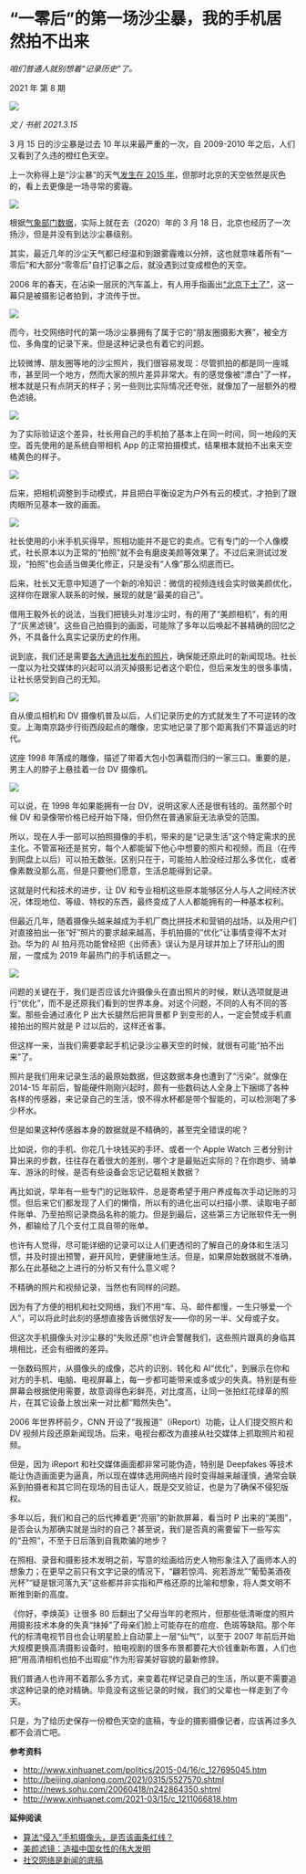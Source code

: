 # “一零后”的第一场沙尘暴，我的手机居然拍不出来

*咱们普通人就别想着“记录历史”了。*

2021 年 第 8 期

![](https://lishuhang.me/img/2021/03/0315-00.jpg)

*文 / 书航 2021.3.15*

3 月 15 日的沙尘暴是过去 10 年以来最严重的一次，自 2009-2010 年之后，人们又看到了久违的橙红色天空。

上一次称得上是“沙尘暴”的天气[发生在 2015 年](http://www.xinhuanet.com/politics/2015-04/16/c_127695045.htm)，但那时北京的天空依然是灰色的，看上去更像是一场寻常的雾霾。

![](https://lishuhang.me/img/2021/03/0315-01.jpg)

根据[气象部门数据](http://beijing.qianlong.com/2021/0315/5527570.shtml)，实际上就在去（2020）年的 3 月 18 日，北京也经历了一次扬沙，但是并没有到达沙尘暴级别。

其实，最近几年的沙尘天气都已经温和到跟雾霾难以分辨，这也就意味着所有“一零后”和大部分“零零后”自打记事之后，就没遇到过变成橙色的天空。

2006 年的春天，在沾染一层灰的汽车盖上，有人用手指画出[“北京下土了”](http://news.sohu.com/20060418/n242864350.shtml)，这一幕只是被摄影记者拍到，才流传于世。

![](https://lishuhang.me/img/2021/03/0315-02.jpg)

而今，社交网络时代的第一场沙尘暴拥有了属于它的“朋友圈摄影大赛”，被全方位、多角度的记录下来。但是这种记录也有着它的问题。

比较微博、朋友圈等地的沙尘照片，我们很容易发现：尽管抓拍的都是同一座城市，甚至同一个地方，然而大家的照片差异非常大。有的感觉像被“漂白”了一样，根本就是只有点阴天的样子；另一些则比实际情况还夸张，就像加了一层额外的橙色滤镜。

![](https://lishuhang.me/img/2021/03/0315-03.jpg)

为了实际验证这个差异，社长用自己的手机拍了基本上在同一时间，同一地段的天空。首先使用的是系统自带相机 App 的正常拍摄模式，结果根本就拍不出来天空橘黄色的样子。

![](https://lishuhang.me/img/2021/03/0315-04.jpg)

后来，把相机调整到手动模式，并且把白平衡设定为户外有云的模式，才拍到了跟肉眼所见基本一致的画面。

![](https://lishuhang.me/img/2021/03/0315-05.jpg)

社长使用的小米手机买得早，照相功能并不是它的卖点。它有专门的一个人像模式，社长原本以为正常的“拍照”就不会有磨皮美颜等效果了。不过后来测试过发现，“拍照”也会适当做美化修正，只是没有“人像”那么彻底而已。

后来，社长又无意中知道了一个新的冷知识：微信的视频连线会实时做美颜优化，这样你在跟家人联系的时候，展现的就是“最美的自己”。

借用王毅外长的说法，当我们把镜头对准沙尘时，有的用了“美颜相机”，有的用了“灰黑滤镜”。这些自己拍摄到的画面，可能除了多年以后唤起不甚精确的回忆之外，不具备什么真实记录历史的作用。

说到底，我们还是需要[各大通讯社发布的照片](http://www.xinhuanet.com/2021-03/15/c_1211066818.htm)，确保能还原此时的新闻现场。社长一度以为社交媒体的兴起可以消灭掉摄影记者这个职位，但后来发生的很多事情，让社长感受到自己的无知。

![](https://lishuhang.me/img/2021/03/0315-06.jpg)

自从傻瓜相机和 DV 摄像机普及以后，人们记录历史的方式就发生了不可逆转的改变。上海南京路步行街西段起点的雕像，忠实地记录了那个距离我们不算遥远的时代。

这座 1998 年落成的雕像，描述了带着大包小包满载而归的一家三口。重要的是，男主人的脖子上悬挂着一台 DV 摄像机。

![](https://lishuhang.me/img/2021/03/0315-07.jpg)

可以说，在 1998 年如果能拥有一台 DV，说明这家人还是很有钱的。虽然那个时候 DV 和录像带价格已经开始下降，但仍然在普通家庭无法承受的范围。

所以，现在人手一部可以拍照摄像的手机，带来的是“记录生活”这个特定需求的民主化。不管富裕还是贫穷，每个人都能留下他心中想要的照片和视频，而且（在传到网盘上以后）可以拍无数张。区别只在于，可能拍人脸没经过那么多优化，或者像素数没那么高，但是只要他们愿意，生活总能得到记录。

这就是时代和技术的进步，让 DV 和专业相机这些原本能够区分人与人之间经济状况，体现地位、等级、特权的东西，最终变成了人人都能拥有的一种基本权利。

但最近几年，随着摄像头越来越成为手机厂商比拼技术和营销的战场，以及用户们对直接拍出一张“好”照片的要求越来越高，手机拍摄的“优化”让事情变得不太对劲。华为的 AI 拍月亮功能曾经把《出师表》误认为是月球并加上了环形山的图层，一度成为 2019 年最热门的手机话题之一。

![](https://lishuhang.me/img/2021/03/0315-08.jpg)

问题的关键在于，我们是否应该允许摄像头在直出照片的时候，默认选项就是进行“优化”，而不是还原我们看到的世界本身。对这个问题，不同的人有不同的答案。那些会通过液化 P 出大长腿然后把背景都 P 到变形的人，一定会赞成手机直接拍出的照片就是 P 过以后的，这样还省事。

但这样一来，当我们需要拿起手机记录沙尘暴天空的时候，就很有可能“拍不出来”了。

照片是我们用来记录生活的最原始数据，但这数据本身也遭到了“污染”。就像在 2014-15 年前后，智能硬件刚刚兴起时，颇有一些数码达人全身上下捆绑了各种各样的传感器，来记录自己的生活，恨不得水杯都是带个智能的，可以检测喝了多少杯水。

但是如果这种传感器本身的数据就是不精确的，甚至完全错误的呢？

比如说，你的手机、你花几十块钱买的手环、或者一个 Apple Watch 三者分别计算出来的步数，往往存在着很大的差别，哪个才是最贴近实际的？在你跑步、骑单车、游泳的时候，是否有些设备会忘记记载相关数据？

再比如说，早年有一些专门的记账软件，总是寄希望于用户养成每次手动记账的习惯。但后来它们都发现了人们的懒惰，所以有的进化出可以扫描小票、读取电子邮件账单、乃至拍照记录商品名称的能力。但是到最后，这些第三方记账软件无一例外，都输给了几个支付工具自带的账单。

也许有人觉得，尽可能详细的记录可以让人们更透彻的了解自己的身体和生活习惯，并及时提出预警，避开风险，更健康地生活。但是，如果原始数据就不准确，那么在此基础之上进行的分析又有什么意义呢？

不精确的照片和视频记录，当然也有同样的问题。

因为有了方便的相机和社交网络，我们不用“车、马、邮件都慢，一生只够爱一个人”，可以将此时此刻的感想直接告诉微信好友——你的另一半、父母或子女。

但这次手机摄像头对沙尘暴的“失败还原”也许会警醒我们，这些照片跟真的身临其境相比，还会有细微的差异。

一张数码照片，从摄像头的成像，芯片的识别、转化和 AI“优化”，到展示在你和对方的手机、电脑、电视屏幕上，每一步都可能带来或多或少的失真。特别是有些屏幕会根据使用需要，故意调得色彩鲜亮，对比度高，让同一张拍红花绿草的照片，在其它设备上放出来一对比都“黯然失色”。

2006 年世界杯前夕，CNN 开设了“我报道”（iReport）功能，让人们提交照片和 DV 视频片段还原新闻现场。后来，电视台都改为直接从社交媒体上抓取照片和视频。

但是，因为 iReport 和社交媒体画面都非常可能伪造，特别是 Deepfakes 等技术能让伪造画面更为逼真，所以现在媒体选用网络片段时变得越来越谨慎，通常会联系到拍摄者和其它同在现场的目击证人，既是交叉验证，也是为了确保不侵犯版权。

多年以后，我们和自己的后代捧着更“亮丽”的新款屏幕，看当时 P 出来的“美图”，是否会认为那确实就是当时的自己？甚至说，我们是否真的需要留下一些写实的“丑照”，不至于日后落到自我欺骗的地步？

在照相、录音和摄影技术发明之前，写意的绘画给历史人物形象注入了画师本人的想象力；在更早之前只有文字记录的情况下，“翩若惊鸿、宛若游龙”“葡萄美酒夜光杯”“疑是银河落九天”这些都并非实指和严格还原的比喻和想象，将人类文明不断推到新的高度。

《你好，李焕英》让很多 80 后翻出了父母当年的老照片，但那些低清晰度的照片用摄影技术本身的失真“抹掉”了母亲们脸上可能存在的痘痘、色斑等缺陷。那个年代的标清电视节目也会让明星脸上自动蒙上一层“仙气”，以至于 2007 年前后开始大规模更换高清摄影设备时，拍电视剧的很多布景都要花大价钱重新布置，人们也把“用高清相机也拍不出瑕疵”作为形容美好容貌的最新修辞。

我们普通人也许用不着那么多方式，来变着花样记录自己的生活，所以更不需要追求这种记录的绝对精确。毕竟没有这些记录的时候，我们的父辈也一样走到了今天。

只是，为了给历史保存一份橙色天空的底稿，专业的摄影摄像记者，应该再过多久都不会消亡吧。

**参考资料**

- http://www.xinhuanet.com/politics/2015-04/16/c_127695045.htm
- http://beijing.qianlong.com/2021/0315/5527570.shtml
- http://news.sohu.com/20060418/n242864350.shtml
- http://www.xinhuanet.com/2021-03/15/c_1211066818.htm

**延伸阅读**

- [算法“侵入”手机摄像头，是否该画条红线？](http://mp.weixin.qq.com/s?__biz=MjM5Mjg1ODIxMQ==&mid=2650660418&idx=1&sn=3636145ab51ae38464fb22ea971d1691&chksm=be96974e89e11e580f7115dfde9a7f1c1a2acecb474adeb3b79468498d6fdeadd7436889936d&scene=21#wechat_redirect)
- [美颜滤镜：造福中国女性的伟大发明](http://mp.weixin.qq.com/s?__biz=MjM5Mjg1ODIxMQ==&mid=2650660700&idx=1&sn=935f895162a4575c70e5acb44ee9aea2&chksm=be96965089e11f463728a56ecce96dca92d21771c85e7c2c241baaa21656eab4d8aeed87583b&scene=21#wechat_redirect)
- [社交网络是新闻的底稿](http://mp.weixin.qq.com/s?__biz=MjM5Mjg1ODIxMQ==&mid=2650659046&idx=1&sn=0974e9bb68bc66b8667adeea7a9a1d0c&chksm=be9691ea89e118fcb8e2fa9d11cd4f414a4ad972a5cb7cf3053cd8b21fe34f0509715c4a2208&scene=21#wechat_redirect)